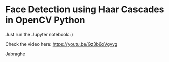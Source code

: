 # Face Detection using Haar Cascades in OpenCV Python

Just run the Jupyter notebook :)

Check the video here: https://youtu.be/Gz3b6xVgvvg

Jabraghe
